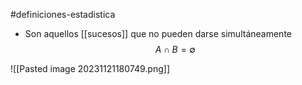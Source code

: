 #definiciones-estadistica 

- Son aquellos [[sucesos]] que no pueden darse simultáneamente
$$A \cap B = \emptyset$$

![[Pasted image 20231121180749.png]]
